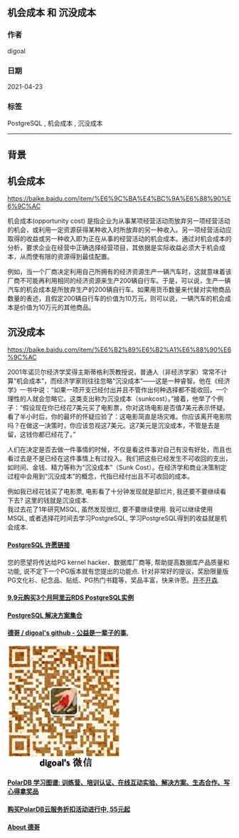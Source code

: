 ## 机会成本 和 沉没成本  
  
### 作者  
digoal  
  
### 日期  
2021-04-23   
  
### 标签  
PostgreSQL , 机会成本 , 沉没成本   
  
----  
  
## 背景  
  
  
## 机会成本  
  
https://baike.baidu.com/item/%E6%9C%BA%E4%BC%9A%E6%88%90%E6%9C%AC  
  
  
机会成本(opportunity cost) 是指企业为从事某项经营活动而放弃另一项经营活动的机会，或利用一定资源获得某种收入时所放弃的另一种收入。另一项经营活动应取得的收益或另一种收入即为正在从事的经营活动的机会成本。通过对机会成本的分析，要求企业在经营中正确选择经营项目，其依据是实际收益必须大于机会成本，从而使有限的资源得到最佳配置。  
  
例如，当一个厂商决定利用自己所拥有的经济资源生产一辆汽车时，这就意味着该厂商不可能再利用相同的经济资源来生产200辆自行车。于是，可以说，生产一辆汽车的机会成本是所放弃生产的200辆自行车。如果用货币数量来代替对实物商品数量的表述，且假定200辆自行车的价值为10万元，则可以说，一辆汽车的机会成本是价值为10万元的其他商品。  
  
  
## 沉没成本  
  
https://baike.baidu.com/item/%E6%B2%89%E6%B2%A1%E6%88%90%E6%9C%AC  
  
2001年诺贝尔经济学奖得主斯蒂格利茨教授说，普通人（非经济学家）常常不计算“机会成本”，而经济学家则往往忽略“沉没成本”——这是一种睿智。他在《经济学》一书中说：“如果一项开支已经付出并且不管作出何种选择都不能收回，一个理性的人就会忽略它。这类支出称为沉没成本（sunkcost）。”接着，他举了个例子：“假设现在你已经花7美元买了电影票，你对这场电影是否值7美元表示怀疑。看了半小时后，你的最坏的怀疑应验了：这电影简直是场灾难。你应该离开电影院吗？在做这一决策时，你应该忽视这7美元。这7美元是沉没成本，不管是去是留，这钱你都已经花了。”  
  
人们在决定是否去做一件事情的时候，不仅是看这件事对自己有没有好处，而且也看过去是不是已经在这件事情上有过投入。我们把这些已经发生不可收回的支出，如时间、金钱、精力等称为“沉没成本”（Sunk Cost）。在经济学和商业决策制定过程中会用到“沉没成本”的概念，代指已经付出且不可收回的成本。  
  
例如我已经花钱买了电影票, 电影看了十分钟发现就是部烂片, 我还要不要继续看下去? 这里的钱就是沉没成本.  
我过去花了1年研究MSQL, 虽然发现很烂, 要不要继续使用. 我可以继续使用MSQL, 或者选择花时间去学习PostgreSQL, 学习PostgreSQL得到的收益就是机会成本.   
     
    
    
  
#### [PostgreSQL 许愿链接](https://github.com/digoal/blog/issues/76 "269ac3d1c492e938c0191101c7238216")
您的愿望将传达给PG kernel hacker、数据库厂商等, 帮助提高数据库产品质量和功能, 说不定下一个PG版本就有您提出的功能点. 针对非常好的提议，奖励限量版PG文化衫、纪念品、贴纸、PG热门书籍等，奖品丰富，快来许愿。[开不开森](https://github.com/digoal/blog/issues/76 "269ac3d1c492e938c0191101c7238216").  
  
  
#### [9.9元购买3个月阿里云RDS PostgreSQL实例](https://www.aliyun.com/database/postgresqlactivity "57258f76c37864c6e6d23383d05714ea")
  
  
#### [PostgreSQL 解决方案集合](https://yq.aliyun.com/topic/118 "40cff096e9ed7122c512b35d8561d9c8")
  
  
#### [德哥 / digoal's github - 公益是一辈子的事.](https://github.com/digoal/blog/blob/master/README.md "22709685feb7cab07d30f30387f0a9ae")
  
  
![digoal's wechat](../pic/digoal_weixin.jpg "f7ad92eeba24523fd47a6e1a0e691b59")
  
  
#### [PolarDB 学习图谱: 训练营、培训认证、在线互动实验、解决方案、生态合作、写心得拿奖品](https://www.aliyun.com/database/openpolardb/activity "8642f60e04ed0c814bf9cb9677976bd4")
  
  
#### [购买PolarDB云服务折扣活动进行中, 55元起](https://www.aliyun.com/activity/new/polardb-yunparter?userCode=bsb3t4al "e0495c413bedacabb75ff1e880be465a")
  
  
#### [About 德哥](https://github.com/digoal/blog/blob/master/me/readme.md "a37735981e7704886ffd590565582dd0")
  
